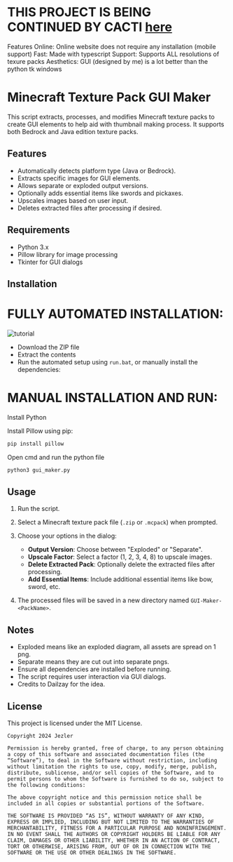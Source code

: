 # THIS PROJECT IS BEING CONTINUED BY CACTI [here](https://github.com/notcacti/PackGUIMaker)
Features
Online: Online website does not require any installation (mobile support)
Fast: Made with typescript
Support: Supports ALL resolutions of texure packs
Aesthetics: GUI (designed by me) is a lot better than the python tk windows






# Minecraft Texture Pack GUI Maker

This script extracts, processes, and modifies Minecraft texture packs to create GUI elements to help aid with thumbnail making process. It supports both Bedrock and Java edition texture packs.

## Features

- Automatically detects platform type (Java or Bedrock).
- Extracts specific images for GUI elements.
- Allows separate or exploded output versions.
- Optionally adds essential items like swords and pickaxes.
- Upscales images based on user input.
- Deletes extracted files after processing if desired.

## Requirements

- Python 3.x
- Pillow library for image processing
- Tkinter for GUI dialogs

## Installation

# FULLY AUTOMATED INSTALLATION:

![tutorial](https://github.com/user-attachments/assets/07a7aa23-1fb8-4fcc-952a-f591b2a1c3e1)

- Download the ZIP file
- Extract the contents
- Run the automated setup using `run.bat`, or manually install the dependencies:


# MANUAL INSTALLATION AND RUN:
Install Python

Install Pillow using pip:
```bash
pip install pillow
```
Open cmd and run the python file
```bash
python3 gui_maker.py
```

## Usage

1. Run the script.
2. Select a Minecraft texture pack file (`.zip` or `.mcpack`) when prompted.
3. Choose your options in the dialog:
   - **Output Version**: Choose between "Exploded" or "Separate".
   - **Upscale Factor**: Select a factor (1, 2, 3, 4, 8) to upscale images.
   - **Delete Extracted Pack**: Optionally delete the extracted files after processing.
   - **Add Essential Items**: Include additional essential items like bow, sword, etc.

4. The processed files will be saved in a new directory named `GUI-Maker-<PackName>`.

## Notes

- Exploded means like an exploded diagram, all assets are spread on 1 png.
- Separate means they are cut out into separate pngs.
- Ensure all dependencies are installed before running.
- The script requires user interaction via GUI dialogs.
- Credits to Dailzay for the idea.

## License

This project is licensed under the MIT License.
```
Copyright 2024 Jezler

Permission is hereby granted, free of charge, to any person obtaining a copy of this software and associated documentation files (the “Software”), to deal in the Software without restriction, including without limitation the rights to use, copy, modify, merge, publish, distribute, sublicense, and/or sell copies of the Software, and to permit persons to whom the Software is furnished to do so, subject to the following conditions:

The above copyright notice and this permission notice shall be included in all copies or substantial portions of the Software.

THE SOFTWARE IS PROVIDED “AS IS”, WITHOUT WARRANTY OF ANY KIND, EXPRESS OR IMPLIED, INCLUDING BUT NOT LIMITED TO THE WARRANTIES OF MERCHANTABILITY, FITNESS FOR A PARTICULAR PURPOSE AND NONINFRINGEMENT. IN NO EVENT SHALL THE AUTHORS OR COPYRIGHT HOLDERS BE LIABLE FOR ANY CLAIM, DAMAGES OR OTHER LIABILITY, WHETHER IN AN ACTION OF CONTRACT, TORT OR OTHERWISE, ARISING FROM, OUT OF OR IN CONNECTION WITH THE SOFTWARE OR THE USE OR OTHER DEALINGS IN THE SOFTWARE.
```
